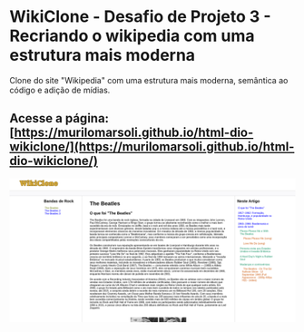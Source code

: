 # WikiClone - Desafio de Projeto 3 - Recriando o wikipedia com uma estrutura mais moderna

Clone do site "Wikipedia" com uma estrutura mais moderna, semântica ao código e adição de mídias.

## Acesse a página: [https://murilomarsoli.github.io/html-dio-wikiclone/](https://murilomarsoli.github.io/html-dio-wikiclone/)

![Homepage WikiClone](assets/images/imgGitHub.png)
